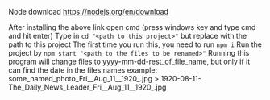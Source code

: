 Node download https://nodejs.org/en/download

After installing the above link open cmd (press windows key and type cmd and hit enter)
Type in `cd "<path to this project>"` but replace <path to this directory> with the path to this project
The first time you run this, you need to run `npm i`
Run the project by `npm start "<path to the files to be renamed>"`
Running this program will change files to yyyy-mm-dd-rest_of_file_name, but only if it can find the date in the files names
example: some_named_photo_Fri\_\_Aug_11\_\_1920\_.jpg > 1920-08-11-The_Daily_News_Leader_Fri\_\_Aug_11\_\_1920\_.jpg
